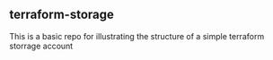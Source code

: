 ## terraform-storage

This is a basic repo for illustrating the structure of a simple terraform storrage account
